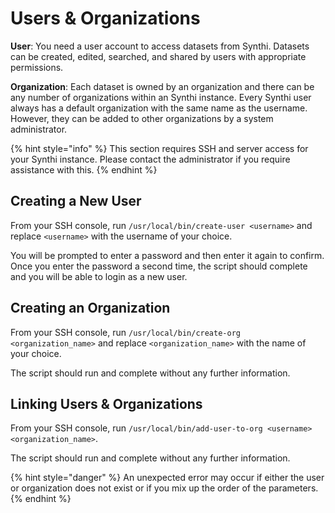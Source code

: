 # Users & Organizations

**User**: You need a user account to access datasets from Synthi. Datasets can be created, edited, searched, and shared by users with appropriate permissions.

**Organization**: Each dataset is owned by an organization and there can be any number of organizations within an Synthi instance. Every Synthi user always has a default organization with the same name as the username. However, they can be added to other organizations by a system administrator. 



{% hint style="info" %}
This section requires SSH and server access for your Synthi instance. Please contact the administrator if you require assistance with this.
{% endhint %}

## Creating a New User

From your SSH console, run `/usr/local/bin/create-user <username>` and replace `<username>` with the username of your choice.

You will be prompted to enter a password and then enter it again to confirm. Once you enter the password a second time, the script should complete and you will be able to login as a new user.

## Creating an Organization

From your SSH console, run `/usr/local/bin/create-org <organization_name>` and replace `<organization_name>` with the name of your choice.

The script should run and complete without any further information.

## Linking Users & Organizations

From your SSH console, run `/usr/local/bin/add-user-to-org <username> <organization_name>`. 

The script should run and complete without any further information.

{% hint style="danger" %}
An unexpected error may occur if either the user or organization does not exist or if you mix up the order of the parameters.
{% endhint %}